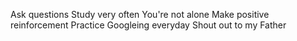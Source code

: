Ask questions
Study very often
You're not alone
Make positive reinforcement
Practice Googleing everyday
Shout out to my Father
